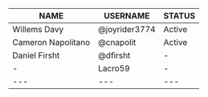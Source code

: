 | **NAME** | **USERNAME** | **STATUS** |
| --- | --- | --- |
| Willems Davy | @joyrider3774 | Active |
| Cameron Napolitano | @cnapolit | Active |
| Daniel Firsht | @dfirsht | - |
| - | Lacro59 | - |
| --- | --- | --- |